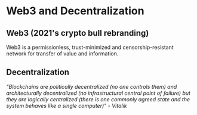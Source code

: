 # Web3 and Decentralization

## Web3 (2021's crypto bull rebranding)

Web3 is a permissionless, trust-minimized and censorship-resistant network for transfer of value and information.

###

## Decentralization

_"Blockchains are politically decentralized (no one controls them) and architecturally decentralized (no infrastructural central point of failure) but they are logically centralized (there is one commonly agreed state and the system behaves like a single computer)" - Vitalik_

​
